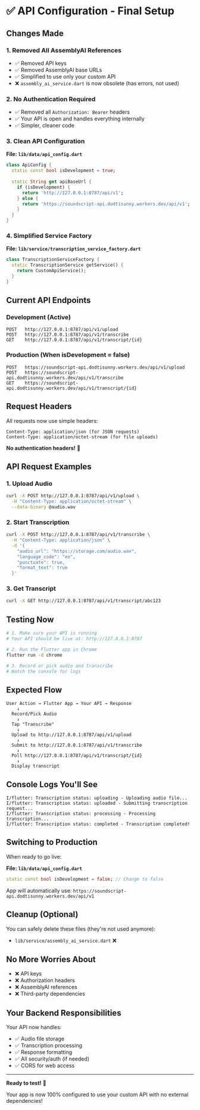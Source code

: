 # ✅ API Configuration - Final Setup

## Changes Made

### 1. Removed All AssemblyAI References
- ✅ Removed API keys
- ✅ Removed AssemblyAI base URLs
- ✅ Simplified to use only your custom API
- ❌ `assembly_ai_service.dart` is now obsolete (has errors, not used)

### 2. No Authentication Required
- ✅ Removed all `Authorization: Bearer` headers
- ✅ Your API is open and handles everything internally
- ✅ Simpler, cleaner code

### 3. Clean API Configuration

**File: `lib/data/api_config.dart`**
```dart
class ApiConfig {
  static const bool isDevelopment = true;
  
  static String get apiBaseUrl {
    if (isDevelopment) {
      return 'http://127.0.0.1:8787/api/v1';
    } else {
      return 'https://soundscript-api.dodtisunny.workers.dev/api/v1';
    }
  }
}
```

### 4. Simplified Service Factory

**File: `lib/service/transcription_service_factory.dart`**
```dart
class TranscriptionServiceFactory {
  static TranscriptionService getService() {
    return CustomApiService();
  }
}
```

## Current API Endpoints

### Development (Active)
```
POST   http://127.0.0.1:8787/api/v1/upload
POST   http://127.0.0.1:8787/api/v1/transcribe
GET    http://127.0.0.1:8787/api/v1/transcript/{id}
```

### Production (When isDevelopment = false)
```
POST   https://soundscript-api.dodtisunny.workers.dev/api/v1/upload
POST   https://soundscript-api.dodtisunny.workers.dev/api/v1/transcribe
GET    https://soundscript-api.dodtisunny.workers.dev/api/v1/transcript/{id}
```

## Request Headers

All requests now use simple headers:
```
Content-Type: application/json (for JSON requests)
Content-Type: application/octet-stream (for file uploads)
```

**No authentication headers!** 🎉

## API Request Examples

### 1. Upload Audio
```bash
curl -X POST http://127.0.0.1:8787/api/v1/upload \
  -H "Content-Type: application/octet-stream" \
  --data-binary @audio.wav
```

### 2. Start Transcription
```bash
curl -X POST http://127.0.0.1:8787/api/v1/transcribe \
  -H "Content-Type: application/json" \
  -d '{
    "audio_url": "https://storage.com/audio.wav",
    "language_code": "en",
    "punctuate": true,
    "format_text": true
  }'
```

### 3. Get Transcript
```bash
curl -X GET http://127.0.0.1:8787/api/v1/transcript/abc123
```

## Testing Now

```bash
# 1. Make sure your API is running
# Your API should be live at: http://127.0.0.1:8787

# 2. Run the Flutter app in Chrome
flutter run -d chrome

# 3. Record or pick audio and transcribe
# Watch the console for logs
```

## Expected Flow

```
User Action → Flutter App → Your API → Response
    ↓
  Record/Pick Audio
    ↓
  Tap "Transcribe"
    ↓
  Upload to http://127.0.0.1:8787/api/v1/upload
    ↓
  Submit to http://127.0.0.1:8787/api/v1/transcribe
    ↓
  Poll http://127.0.0.1:8787/api/v1/transcript/{id}
    ↓
  Display transcript
```

## Console Logs You'll See

```
I/flutter: Transcription status: uploading - Uploading audio file...
I/flutter: Transcription status: uploaded - Submitting transcription request...
I/flutter: Transcription status: processing - Processing transcription...
I/flutter: Transcription status: completed - Transcription completed!
```

## Switching to Production

When ready to go live:

**File: `lib/data/api_config.dart`**
```dart
static const bool isDevelopment = false; // Change to false
```

App will automatically use: `https://soundscript-api.dodtisunny.workers.dev/api/v1`

## Cleanup (Optional)

You can safely delete these files (they're not used anymore):
- `lib/service/assembly_ai_service.dart` ❌

## No More Worries About

- ❌ API keys
- ❌ Authorization headers
- ❌ AssemblyAI references
- ❌ Third-party dependencies

## Your Backend Responsibilities

Your API now handles:
- ✅ Audio file storage
- ✅ Transcription processing
- ✅ Response formatting
- ✅ All security/auth (if needed)
- ✅ CORS for web access

---

**Ready to test!** 🚀

Your app is now 100% configured to use your custom API with no external dependencies!
